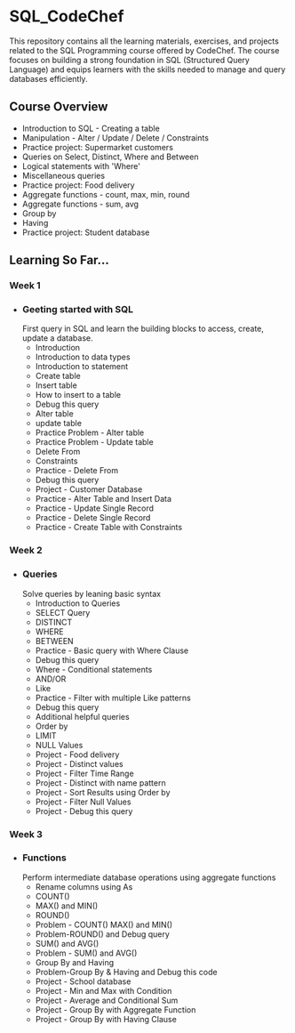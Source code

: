 # SQL_CodeChef
This repository contains all the learning materials, exercises, and projects related to the SQL Programming course offered by CodeChef. The course focuses on building a strong foundation in SQL (Structured Query Language) and equips learners with the skills needed to manage and query databases efficiently.
## Course Overview
- Introduction to SQL - Creating a table
- Manipulation - Alter / Update / Delete / Constraints
- Practice project: Supermarket customers
- Queries on Select, Distinct, Where and Between
- Logical statements with 'Where'
- Miscellaneous queries
- Practice project: Food delivery
- Aggregate functions - count, max, min, round
- Aggregate functions - sum, avg
- Group by
- Having
- Practice project: Student database
## Learning So Far...
### Week 1
 - ### Geeting started with SQL
   First query in SQL and learn the building blocks to access, create, update a database.
   - Introduction
   - Introduction to data types
   - Introduction to statement
   - Create table
   - Insert table
   - How to insert to a table
   - Debug this query
   - Alter table
   - update table
   - Practice Problem - Alter table
   - Practice Problem - Update table
   - Delete From
   - Constraints
   - Practice - Delete From
   - Debug this query
   - Project - Customer Database
   - Practice - Alter Table and Insert Data
   - Practice - Update Single Record
   - Practice - Delete Single Record
   - Practice - Create Table with Constraints
### Week 2
 - ### Queries
   Solve queries by leaning basic syntax
   - Introduction to Queries
   - SELECT Query
   - DISTINCT
   - WHERE
   - BETWEEN
   - Practice - Basic query with Where Clause
   - Debug this query
   - Where - Conditional statements
   - AND/OR
   - Like
   - Practice - Filter with multiple Like patterns
   - Debug this query
   - Additional helpful queries
   - Order by
   - LIMIT
   - NULL Values
   - Project - Food delivery
   - Project - Distinct values
   - Project - Filter Time Range
   - Project - Distinct with name pattern
   - Project - Sort Results using Order by
   - Project - Filter Null Values
   - Project - Debug this query
### Week 3
 - ### Functions
   Perform intermediate database operations using aggregate functions
   - Rename columns using As
   - COUNT()
   - MAX() and MIN()
   - ROUND()
   - Problem - COUNT() MAX() and MIN()
   - Problem-ROUND() and Debug query
   - SUM() and AVG()
   - Problem - SUM() and AVG()
   - Group By and Having
   - Problem-Group By & Having and Debug this code
   - Project - School database
   - Project - Min and Max with Condition
   - Project - Average and Conditional Sum
   - Project - Group By with Aggregate Function
   - Project - Group By with Having Clause

   
   
